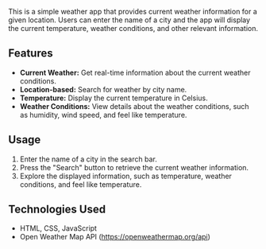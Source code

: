 This is a simple weather app that provides current weather information for a given location. Users can enter the name of a city and the app will display the current temperature, 
weather conditions, and other relevant information.

## Features

- **Current Weather:** Get real-time information about the current weather conditions.
- **Location-based:** Search for weather by city name.
- **Temperature:** Display the current temperature in Celsius.
- **Weather Conditions:** View details about the weather conditions, such as humidity, wind speed, and feel like temperature.

## Usage

1. Enter the name of a city in the search bar.
2. Press the "Search" button to retrieve the current weather information.
3. Explore the displayed information, such as temperature, weather conditions, and feel like temperature.

## Technologies Used

- HTML, CSS, JavaScript
- Open Weather Map API (https://openweathermap.org/api)
